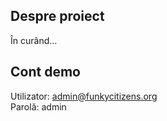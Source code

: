 ## Despre proiect
În curând...

## Cont demo

Utilizator: admin@funkycitizens.org<br />
Parolă: admin